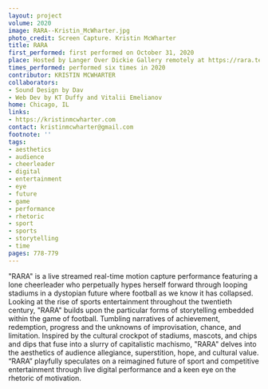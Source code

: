 ```yaml
---
layout: project
volume: 2020
image: RARA--Kristin_McWharter.jpg
photo_credit: Screen Capture. Kristin McWharter
title: RARA
first_performed: first performed on October 31, 2020
place: Hosted by Langer Over Dickie Gallery remotely at https://rara.technology
times_performed: performed six times in 2020
contributor: KRISTIN MCWHARTER
collaborators:
- Sound Design by Dav
- Web Dev by KT Duffy and Vitalii Emelianov
home: Chicago, IL
links:
- https://kristinmcwharter.com
contact: kristinmcwharter@gmail.com
footnote: ''
tags:
- aesthetics
- audience
- cheerleader
- digital
- entertainment
- eye
- future
- game
- performance
- rhetoric
- sport
- sports
- storytelling
- time
pages: 778-779
---
```

"RARA" is a live streamed real-time motion capture performance featuring a lone cheerleader who perpetually hypes herself forward through looping stadiums in a dystopian future where football as we know it has collapsed. Looking at the rise of sports entertainment throughout the twentieth century, "RARA" builds upon the particular forms of storytelling embedded within the game of football. Tumbling narratives of achievement, redemption, progress and the unknowns of improvisation, chance, and limitation. Inspired by the cultural crockpot of stadiums, mascots, and chips and dips that fuse into a slurry of capitalistic machismo, "RARA" delves into the aesthetics of audience allegiance, superstition, hope, and cultural value. “RARA” playfully speculates on a reimagined future of sport and competitive entertainment through live digital performance and a keen eye on the rhetoric of motivation.